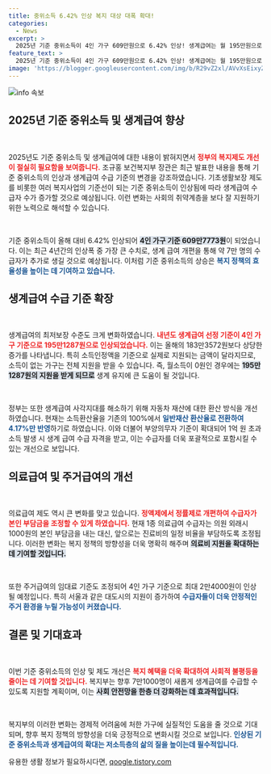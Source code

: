 ```yaml
---
title: 중위소득 6.42% 인상 복지 대상 대폭 확대!
categories:
  - News
excerpt: >
  2025년 기준 중위소득이 4인 가구 609만원으로 6.42% 인상! 생계급여는 월 195만원으로 확대되며, 약 7만 명의 수급 대상이 늘어날 전망. 부양의무 기준 완화로 더 많은 지원 기대!
feature_text: >
  2025년 기준 중위소득이 4인 가구 609만원으로 6.42% 인상! 생계급여는 월 195만원으로 확대되며, 약 7만 명의 수급 대상이 늘어날 전망. 부양의무 기준 완화로 더 많은 지원 기대!
image: 'https://blogger.googleusercontent.com/img/b/R29vZ2xl/AVvXsEixyZcFfHzMRdzZMjFBmAUKJYCLCGyLL1o632UiGVXcaFdKo_bkvkuCioo0uUKlGfBVcT3P84aROyZIXSBEx3Aw5nCQ3pTgDom1WDC4m8eifvWiAmWEEVb4x6G_l8C0QH225ldMjyaFvpxGEBGNO37VmDTDMHGhJPq73UglMfDca1-0aw/s1600/blogspot.png'
---
```


<p><img src="https://blogger.googleusercontent.com/img/b/R29vZ2xl/AVvXsEixyZcFfHzMRdzZMjFBmAUKJYCLCGyLL1o632UiGVXcaFdKo_bkvkuCioo0uUKlGfBVcT3P84aROyZIXSBEx3Aw5nCQ3pTgDom1WDC4m8eifvWiAmWEEVb4x6G_l8C0QH225ldMjyaFvpxGEBGNO37VmDTDMHGhJPq73UglMfDca1-0aw/s1600/blogspot.png" alt="info 속보" /></p>

<h2 data-ke-size="size26">2025년 기준 중위소득 및 생계급여 향상</h2>

<p data-ke-size="size16">&nbsp;</p>

<p>2025년도 기준 중위소득 및 생계급여에 대한 내용이 밝혀지면서 <b><span style="color: #ee2323;">정부의 복지제도 개선이 절실히 필요함을 보여줍니다.</span></b> 조규홍 보건복지부 장관은 최근 발표한 내용을 통해 기준 중위소득의 인상과 생계급여 수급 기준의 변경을 강조하였습니다. 기초생활보장 제도를 비롯한 여러 복지사업의 기준선이 되는 기준 중위소득이 인상됨에 따라 생계급여 수급자 수가 증가할 것으로 예상됩니다. 이런 변화는 사회의 취약계층을 보다 잘 지원하기 위한 노력으로 해석할 수 있습니다.</p>

<p data-ke-size="size16">&nbsp;</p>

<p>기준 중위소득이 올해 대비 6.42% 인상되어 <b><span style="background-color: #21538527;">4인 가구 기준 609만7773원</span></b>이 되었습니다. 이는 최근 4년간의 인상폭 중 가장 큰 수치로, 생계 급여 개편을 통해 약 7만 명의 수급자가 추가로 생길 것으로 예상됩니다. 이처럼 기준 중위소득의 상승은 <b><span style="color: #1a5490;">복지 정책의 효율성을 높이는 데 기여하고 있습니다.</span></b></p>

<h2 data-ke-size="size26">생계급여 수급 기준 확장</h2>

<p data-ke-size="size16">&nbsp;</p>

<p>생계급여의 최저보장 수준도 크게 변화하였습니다. <b><span style="color: #ee2323;">내년도 생계급여 선정 기준이 4인 가구 기준으로 195만1287원으로 인상되었습니다.</span></b> 이는 올해의 183만3572원보다 상당한 증가를 나타냅니다. 특히 소득인정액을 기준으로 실제로 지원되는 금액이 달라지므로, 소득이 없는 가구는 전체 지원을 받을 수 있습니다. 즉, 월소득이 0원인 경우에는 <b><span style="background-color: #21538527;">195만1287원의 지원을 받게 되므로</span></b> 생계 유지에 큰 도움이 될 것입니다.</p>

<p data-ke-size="size16">&nbsp;</p>

<p>정부는 또한 생계급여 사각지대를 해소하기 위해 자동차 재산에 대한 환산 방식을 개선하였습니다. 현재는 소득환산율을 기존의 100%에서 <b><span style="color: #1a5490;">일반재산 환산율로 전환하여 4.17%만 반영</span></b>하기로 하였습니다. 이와 더불어 부양의무자 기준이 확대되어 1억 원 초과 소득 발생 시 생계 급여 수급 자격을 받고, 이는 수급자를 더욱 포괄적으로 포함시킬 수 있는 개선으로 보입니다.</p>

<h2 data-ke-size="size26">의료급여 및 주거급여의 개선</h2>

<p data-ke-size="size16">&nbsp;</p>

<p>의료급여 제도 역시 큰 변화를 맞고 있습니다. <b><span style="color: #ee2323;">정액제에서 정률제로 개편하여 수급자가 본인 부담금을 조정할 수 있게 하였습니다.</span></b> 현재 1종 의료급여 수급자는 의원 외래시 1000원의 본인 부담금을 내는 대신, 앞으로는 진료비의 일정 비율을 부담하도록 조정됩니다. 이러한 변화는 복지 정책의 방향성을 더욱 명확히 해주며 <b><span style="background-color: #21538527;">의료비 지원을 확대하는 데 기여할 것입니다.</span></b></p>

<p data-ke-size="size16">&nbsp;</p>

<p>또한 주거급여의 임대료 기준도 조정되어 4인 가구 기준으로 최대 2만4000원이 인상될 예정입니다. 특히 서울과 같은 대도시의 지원이 증가하여 <b><span style="color: #1a5490;">수급자들이 더욱 안정적인 주거 환경을 누릴 가능성이 커졌습니다.</span></b> </p>

<h2 data-ke-size="size26">결론 및 기대효과</h2>

<p data-ke-size="size16">&nbsp;</p>

<p>이번 기준 중위소득의 인상 및 제도 개선은 <b><span style="color: #ee2323;">복지 혜택을 더욱 확대하여 사회적 불평등을 줄이는 데 기여할 것입니다.</span></b> 복지부는 향후 7만1000명이 새롭게 생계급여를 수급할 수 있도록 지원할 계획이며, 이는 <b><span style="background-color: #21538527;">사회 안전망을 한층 더 강화하는 데 효과적입니다.</span></b> </p>

<p data-ke-size="size16">&nbsp;</p>

<p>복지부의 이러한 변화는 경제적 어려움에 처한 가구에 실질적인 도움을 줄 것으로 기대되며, 향후 복지 정책의 방향성을 더욱 긍정적으로 변화시킬 것으로 보입니다. <b><span style="color: #1a5490;">인상된 기준 중위소득과 생계급여의 확대는 저소득층의 삶의 질을 높이는데 필수적입니다.</span></b></p>
유용한 생활 정보가 필요하시다면, <a href="https://qoogle.tistory.com" rel="dofollow">qoogle.tistory.com</a>


